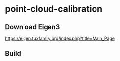 # point-cloud-calibration
## Download Eigen3
https://eigen.tuxfamily.org/index.php?title=Main_Page
## Build
